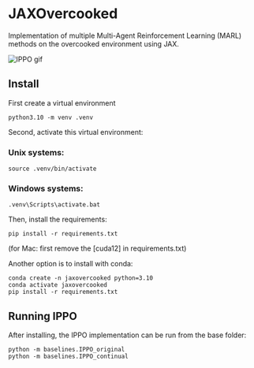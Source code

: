 # JAXOvercooked
Implementation of multiple Multi-Agent Reinforcement Learning (MARL) methods on the overcooked environment using JAX.

![IPPO gif](./overcooked_cramped_room_new.gif)


## Install
First create a virtual environment 
``` 
python3.10 -m venv .venv
```

Second, activate this virtual environment:
### Unix systems: 
``` 
source .venv/bin/activate
```
### Windows systems:
``` 
.venv\Scripts\activate.bat
```

Then, install the requirements: 
``` 
pip install -r requirements.txt
```
(for Mac: first remove the [cuda12] in requirements.txt)

Another option is to install with conda:
```
conda create -n jaxovercooked python=3.10
conda activate jaxovercooked
pip install -r requirements.txt
```

## Running IPPO
After installing, the IPPO implementation can be run from the base folder:
```
python -m baselines.IPPO_original
python -m baselines.IPPO_continual
```


